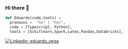 ### Hi there 👋

```python
def Eduardo(code,tools) =
  pronouns =  "he" | "her",
  code = [Typescript, Python],
  tools = [Sckitlearn,Spark,Latex,Pandas,Databricks],
```
[![Linkedin: eduardo_vega](https://img.shields.io/badge/-thaianebraga-blue?style=flat-square&logo=Linkedin&logoColor=white&link=https://www.linkedin.com/in/thaianebraga/)](https://www.linkedin.com/in/eduardo-vega-cuello-93b536195/)
